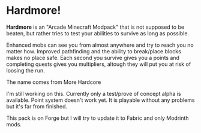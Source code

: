 # Hardmore!

**Hardmore** is an "Arcade Minecraft Modpack" that is not supposed to be beaten, but rather tries to test your abilities to survive as long as possible. 

Enhanced mobs can see you from almost anywhere and try to reach you no matter how. Improved pathfinding and the ability to break/place blocks makes no place safe.
Each second you survive gives you a points and completing quests gives you multipliers, altough they will put you at risk of loosing the run.


The name comes from More Hardcore

I'm still working on this. Currently only a test/prove of concept alpha is available. Point system doesn't work yet.
It is playable without any problems but it's far from finished.

This pack is on Forge but I will try to update it to Fabric and only Modrinth mods.

